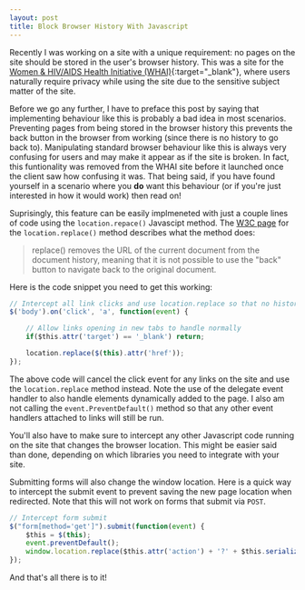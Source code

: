 ```yaml
---
layout: post
title: Block Browser History With Javascript
---
```

Recently I was working on a site with a unique requirement: no pages on the site should be stored in the user's browser history. This was a site for the [Women & HIV/AIDS Health Initiative (WHAI)](http://www.whai.ca/){:target="_blank"}, where users naturally require privacy while using the site due to the sensitive subject matter of the site.

Before we go any further, I have to preface this post by saying that implementing behaviour like this is probably a bad idea in most scenarios. Preventing pages from being stored in the browser history this prevents the back button in the browser from working (since there is no history to go back to). Manipulating standard browser behaviour like this is always very confusing for users and may make it appear as if the site is broken. In fact, this funtionality was removed from the WHAI site before it launched once the client saw how confusing it was. That being said, if you have found yourself in a scenario where you **do** want this behaviour (or if you're just interested in how it would work) then read on!

Suprisingly, this feature can be easily implmeneted with just a couple lines of code using the `location.repace()` Javascipt method. The [W3C page](http://www.w3schools.com/jsref/met_loc_replace.asp) for the `location.replace()` method describes what the method does:

> replace() removes the URL of the current document from the document history, meaning that it is not possible to use the "back" button to navigate back to the original document.

Here is the code snippet you need to get this working:

``` javascript
// Intercept all link clicks and use location.replace so that no history is saved
$('body').on('click', 'a', function(event) {

    // Allow links opening in new tabs to handle normally
    if($this.attr('target') == '_blank') return;

    location.replace($(this).attr('href'));
});
```

The above code will cancel the click event for any links on the site and use the `location.replace` method instead. Note the use of the delegate event handler to also handle elements dynamically added to the page. I also am not calling the `event.PreventDefault()` method so that any other event handlers attached to links will still be run.

You'll also have to make sure to intercept any other Javascript code running on the site that changes the browser location. This might be easier said than done, depending on which libraries you need to integrate with your site.

Submitting forms will also change the window location. Here is a quick way to intercept the submit event to prevent saving the new page location when redirected. Note that this will not work on forms that submit via `POST`.

``` javascript
// Intercept form submit
$("form[method='get']").submit(function(event) {
    $this = $(this);
    event.preventDefault();
    window.location.replace($this.attr('action') + '?' + $this.serialize());
});
```

And that's all there is to it!